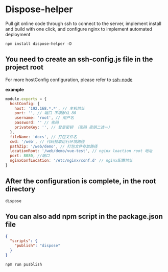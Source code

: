 # Dispose-helper

Pull git online code through ssh to connect to the server, implement install and build with one click, and configure nginx to implement automated deployment

```
npm install dispose-helper -D
```

## You need to create an ssh-config.js file in the project root

For more hostConfig configuration, please refer to 
[ssh-node](https://www.npmjs.com/package/node-ssh)

**example**

```javascript
module.exports = {
  hostConfig: {
    host: '192.168.*.*', // 主机地址
    port: '', // 端口 不填默认 80
    username: 'root', // 用户名
    password: '' // 密码
    privateKey: '', // 登录密钥 （密码 密钥二选一)
  },
  fileName: 'docs', // 打包文件名
  cwd: '/web', // 代码拉取运行环境路径
  pathZip: '/web/demo', // 打包文件存放路径
  locationRoot: '/web/demo/vue-test', // nginx loaction root 地址
  port: 8080, //端口
  nginxConfLocation: '/etc/nginx/conf.d' // nginx配置地址
}
```

## After the configuration is complete, in the root directory

```
dispose
```

## You can also add npm script in the package.json file

```json
{
  "scripts": {
    "publish": "dispose"
  }
}
```

```
npm run pusblish
```


